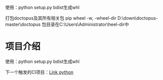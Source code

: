 使用：python setup.py bdist生成whl

打包doctopus及其所有相关包
pip wheel -w, -wheel-dir D:\down\doctopus-master\doctopus
包目录在C:\Users\Administrator\heel-dir中


# 项目介绍

使用：python setup.py bdist生成whl

下一个触发的CI项目：[Link python](https://10.7.0.117:9091/mabo_group/base_application/python)
